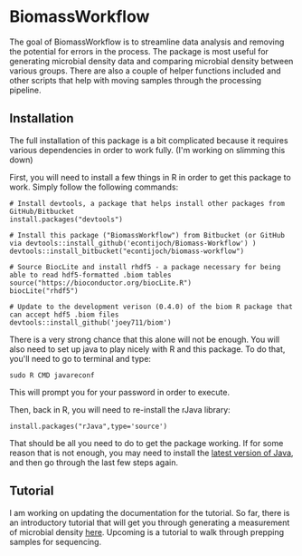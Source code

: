 <!-- README.md is generated from README.Rmd. Please edit that file -->
BiomassWorkflow
===============

The goal of BiomassWorkflow is to streamline data analysis and removing
the potential for errors in the process. The package is most useful for
generating microbial density data and comparing microbial density
between various groups. There are also a couple of helper functions
included and other scripts that help with moving samples through the
processing pipeline.

Installation
------------

The full installation of this package is a bit complicated because it
requires various dependencies in order to work fully. (I'm working on
slimming this down)

First, you will need to install a few things in R in order to get this
package to work. Simply follow the following commands:

    # Install devtools, a package that helps install other packages from GitHub/Bitbucket
    install.packages("devtools")

    # Install this package ("BiomassWorkflow") from Bitbucket (or GitHub via devtools::install_github('econtijoch/Biomass-Workflow') )
    devtools::install_bitbucket("econtijoch/biomass-workflow")  

    # Source BiocLite and install rhdf5 - a package necessary for being able to read hdf5-formatted .biom tables
    source("https://bioconductor.org/biocLite.R")
    biocLite("rhdf5")

    # Update to the development verison (0.4.0) of the biom R package that can accept hdf5 .biom files
    devtools::install_github('joey711/biom')

There is a very strong chance that this alone will not be enough. You
will also need to set up java to play nicely with R and this package. To
do that, you'll need to go to terminal and type:

    sudo R CMD javareconf

This will prompt you for your password in order to execute.

Then, back in R, you will need to re-install the rJava library:

    install.packages("rJava",type='source')

That should be all you need to do to get the package working. If for
some reason that is not enough, you may need to install the [latest
version of Java](https://www.java.com/en/download/manual.jsp), and then
go through the last few steps again.

Tutorial
--------

I am working on updating the documentation for the tutorial. So far,
there is an introductory tutorial that will get you through generating a
measurement of microbial density
[here](http://eduardocontijoch.com/Projects/Biomass-Workflow/Vignettes/tutorial.html).
Upcoming is a tutorial to walk through prepping samples for sequencing.
